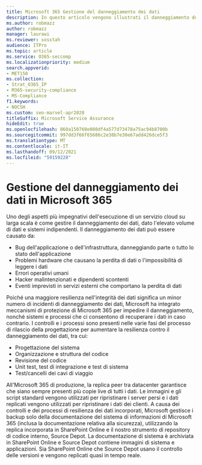 ```yaml
---
title: Microsoft 365 Gestione del danneggiamento dei dati
description: In questo articolo vengono illustrati il danneggiamento dei Microsoft 365 e gli sforzi intrapresi da Microsoft per prevenire e ripristinare i dati.
ms.author: robmazz
author: robmazz
manager: laurawi
ms.reviewer: sosstah
audience: ITPro
ms.topic: article
ms.service: O365-seccomp
ms.localizationpriority: medium
search.appverid:
- MET150
ms.collection:
- Strat_O365_IP
- M365-security-compliance
- MS-Compliance
f1.keywords:
- NOCSH
ms.custom: seo-marvel-apr2020
titleSuffix: Microsoft Service Assurance
hideEdit: true
ms.openlocfilehash: 860a150760e080df4a577d73478a75ac94b8700b
ms.sourcegitcommit: 997dd3f66f65686c2e38b7e30e67add426dce5f3
ms.translationtype: MT
ms.contentlocale: it-IT
ms.lasthandoff: 09/12/2021
ms.locfileid: "59159228"
---
```

# <a name="dealing-with-data-corruption-in-microsoft-365"></a>Gestione del danneggiamento dei dati in Microsoft 365

Uno degli aspetti più impegnativi dell'esecuzione di un servizio cloud su larga scala è come gestire il danneggiamento dei dati, dato l'elevato volume di dati e sistemi indipendenti. Il danneggiamento dei dati può essere causato da:

- Bug dell'applicazione o dell'infrastruttura, danneggiando parte o tutto lo stato dell'applicazione
- Problemi hardware che causano la perdita di dati o l'impossibilità di leggere i dati
- Errori operativi umani
- Hacker malintenzionati e dipendenti scontenti
- Eventi imprevisti in servizi esterni che comportano la perdita di dati

Poiché una maggiore resilienza nell'integrità dei dati significa un minor numero di incidenti di danneggiamento dei dati, Microsoft ha integrato meccanismi di protezione di Microsoft 365 per impedire il danneggiamento, nonché sistemi e processi che ci consentono di recuperare i dati in caso contrario. I controlli e i processi sono presenti nelle varie fasi del processo di rilascio della progettazione per aumentare la resilienza contro il danneggiamento dei dati, tra cui:

- Progettazione del sistema
- Organizzazione e struttura del codice
- Revisione del codice
- Unit test, test di integrazione e test di sistema
- Test/cancelli dei cavi di viaggio

All'Microsoft 365 di produzione, la replica peer tra datacenter garantisce che siano sempre presenti più copie live di tutti i dati. Le immagini e gli script standard vengono utilizzati per ripristinare i server persi e i dati replicati vengono utilizzati per ripristinare i dati dei clienti. A causa dei controlli e dei processi di resilienza dei dati incorporati, Microsoft gestisce i backup solo della documentazione del sistema di informazioni di Microsoft 365 (inclusa la documentazione relativa alla sicurezza), utilizzando la replica incorporata in SharePoint Online e il nostro strumento di repository di codice interno, Source Depot. La documentazione di sistema è archiviata in SharePoint Online e Source Depot contiene immagini di sistema e applicazioni. Sia SharePoint Online che Source Depot usano il controllo delle versioni e vengono replicati quasi in tempo reale.
